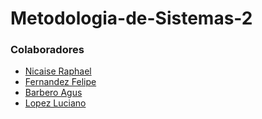 # Metodologia-de-Sistemas-2

### Colaboradores

- [Nicaise Raphael](https://github.com/RaphaelNicaise)
- [Fernandez Felipe](https://github.com/felifernandezz)
- [Barbero Agus](https://github.com/agustinbarbero)
- [Lopez Luciano](https://github.com/Luchoolopez)